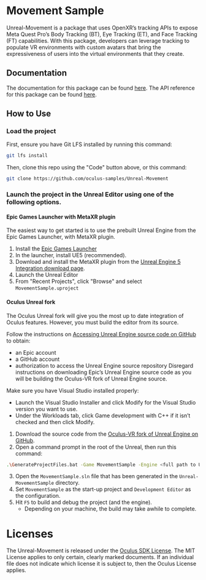 # Movement Sample

Unreal-Movement is a package that uses OpenXR’s tracking APIs to expose Meta Quest Pro’s Body Tracking (BT), Eye Tracking (ET), and Face Tracking (FT) capabilities.
With this package, developers can leverage tracking to populate VR environments with custom avatars that bring the expressiveness of users into the virtual environments that they create.

## Documentation
The documentation for this package can be found [here](https://developer.oculus.com/documentation/unreal/unreal-movement-sample/).
The API reference for this package can be found [here](https://developer.oculus.com/documentation/unreal/unreal-movement-implementation/).

## How to Use

### Load the project

First, ensure you have Git LFS installed by running this command:
```sh
git lfs install
```

Then, clone this repo using the "Code" button above, or this command:
```sh
git clone https://github.com/oculus-samples/Unreal-Movement
```

### Launch the project in the Unreal Editor using one of the following options.

#### Epic Games Launcher with MetaXR plugin

The easiest way to get started is to use the prebuilt Unreal Engine from the Epic Games Launcher, with MetaXR plugin.

1. Install the [Epic Games Launcher](https://www.epicgames.com/store/en-US/download)
2. In the launcher, install UE5 (recommended).
3. Download and install the MetaXR plugin from the [Unreal Engine 5 Integration download page](https://developer.oculus.com/downloads/package/unreal-engine-5-integration).
4. Launch the Unreal Editor
5. From "Recent Projects", click "Browse" and select `MovementSample.uproject`

#### Oculus Unreal fork

The Oculus Unreal fork will give you the most up to date integration of Oculus features. However, you must build the editor from its source.

Follow the instructions on [Accessing Unreal Engine source code on GitHub](https://www.unrealengine.com/en-US/ue-on-github) to obtain:
- an Epic account
- a GitHub account
- authorization to access the Unreal Engine source repository
Disregard instructions on downloading Epic’s Unreal Engine source code as you will be building the Oculus-VR fork of Unreal Engine source.

Make sure you have Visual Studio installed properly:
- Launch the Visual Studio Installer and click Modify for the Visual Studio version you want to use.
- Under the Workloads tab, click Game development with C++ if it isn’t checked and then click Modify.

1. Download the source code from the [Oculus-VR fork of Unreal Engine on GitHub](https://github.com/Oculus-VR/UnrealEngine).
2. Open a command prompt in the root of the Unreal, then run this command:
```sh
.\GenerateProjectFiles.bat -Game MovementSample -Engine <full path to Unreal-MovementSample directory>\MovementSample.uproject
```
3. Open the `MovementSample.sln` file that has been generated in the `Unreal-MovementSample` directory.
4. Set `MovementSample` as the start-up project and `Development Editor` as the configuration.
5. Hit `F5` to build and debug the project (and the engine).
    - Depending on your machine, the build may take awhile to complete.

# Licenses
The Unreal-Movement is released under the [Oculus SDK License](https://github.com/oculus-samples/Unreal-Movement/blob/main/LICENSE). The MIT License applies to only certain, clearly marked documents. If an individual file does not indicate which license it is subject to, then the Oculus License applies.
